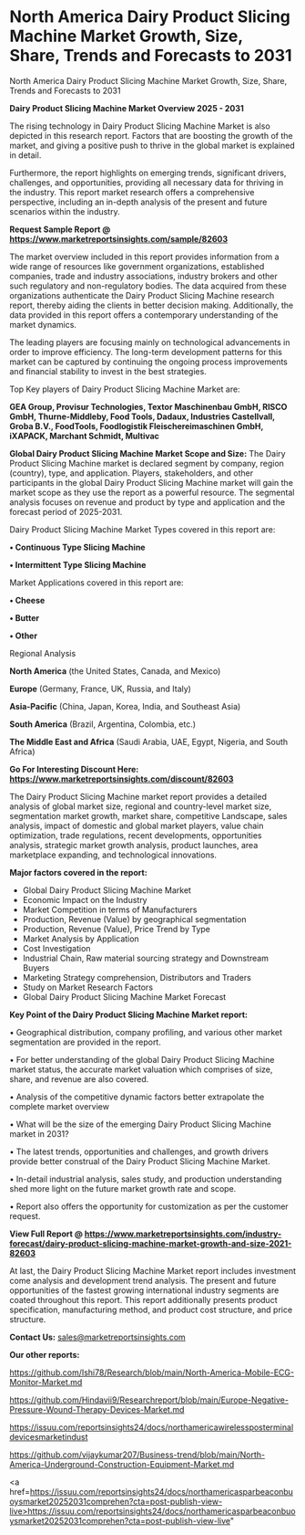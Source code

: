 # North America Dairy Product Slicing Machine Market Growth, Size, Share, Trends and Forecasts to 2031
North America Dairy Product Slicing Machine Market Growth, Size, Share, Trends and Forecasts to 2031

<Strong> Dairy Product Slicing Machine Market Overview 2025 - 2031</strong>

The rising technology in Dairy Product Slicing Machine Market is also depicted in this research report. Factors that are boosting the growth of the market, and giving a positive push to thrive in the global market is explained in detail.

Furthermore, the report highlights on emerging trends, significant drivers, challenges, and opportunities, providing all necessary data for thriving in the industry. This report market research offers a comprehensive perspective, including an in-depth analysis of the present and future scenarios within the industry.

<strong>Request Sample Report @ <a href=https://www.marketreportsinsights.com/sample/82603>https://www.marketreportsinsights.com/sample/82603</a></strong>

The market overview included in this report provides information from a wide range of resources like government organizations, established companies, trade and industry associations, industry brokers and other such regulatory and non-regulatory bodies. The data acquired from these organizations authenticate the Dairy Product Slicing Machine research report, thereby aiding the clients in better decision making. Additionally, the data provided in this report offers a contemporary understanding of the market dynamics.

The leading players are focusing mainly on technological advancements in order to improve efficiency. The long-term development patterns for this market can be captured by continuing the ongoing process improvements and financial stability to invest in the best strategies.

Top Key players of Dairy Product Slicing Machine Market are:

<strong>GEA Group, Provisur Technologies, Textor Maschinenbau GmbH, RISCO GmbH, Thurne-Middleby, Food Tools, Dadaux, Industries Castellvall, Groba B.V., FoodTools, Foodlogistik Fleischereimaschinen GmbH, iXAPACK, Marchant Schmidt, Multivac</strong>

<strong><b>Global Dairy Product Slicing Machine Market Scope and Size:</b></strong>
The Dairy Product Slicing Machine market is declared segment by company, region (country), type, and application. Players, stakeholders, and other participants in the global Dairy Product Slicing Machine market will gain the market scope as they use the report as a powerful resource. The segmental analysis focuses on revenue and product by type and application and the forecast period of 2025-2031.

Dairy Product Slicing Machine Market Types covered in this report are:

<strong>• Continuous Type Slicing Machine

• Intermittent Type Slicing Machine</strong>

Market Applications covered in this report are:

<strong>• Cheese

• Butter

• Other</strong> 

Regional Analysis

<strong>North America</strong> (the United States, Canada, and Mexico)

<strong>Europe</strong> (Germany, France, UK, Russia, and Italy)

<strong>Asia-Pacific</strong> (China, Japan, Korea, India, and Southeast Asia)

<strong>South America</strong> (Brazil, Argentina, Colombia, etc.)

<strong>The Middle East and Africa</strong> (Saudi Arabia, UAE, Egypt, Nigeria, and South Africa)

<strong>Go For Interesting Discount Here: <a href=https://www.marketreportsinsights.com/discount/82603>https://www.marketreportsinsights.com/discount/82603</a></strong>

The Dairy Product Slicing Machine market report provides a detailed analysis of global market size, regional and country-level market size, segmentation market growth, market share, competitive Landscape, sales analysis, impact of domestic and global market players, value chain optimization, trade regulations, recent developments, opportunities analysis, strategic market growth analysis, product launches, area marketplace expanding, and technological innovations.

<strong><b>Major factors covered in the report:</b></strong>
<ul>
  <li>Global Dairy Product Slicing Machine Market </li>
  <li>Economic Impact on the Industry</li>
  <li>Market Competition in terms of Manufacturers</li>
  <li>Production, Revenue (Value) by geographical segmentation</li>
  <li>Production, Revenue (Value), Price Trend by Type</li>
  <li>Market Analysis by Application</li>
  <li>Cost Investigation</li>
  <li>Industrial Chain, Raw material sourcing strategy and Downstream Buyers</li>
  <li>Marketing Strategy comprehension, Distributors and Traders</li>
  <li>Study on Market Research Factors</li>
  <li>Global Dairy Product Slicing Machine Market Forecast</li>
</ul>

<strong><b>Key Point of the Dairy Product Slicing Machine Market report:</b></strong>

• Geographical distribution, company profiling, and various other market segmentation are provided in the report.

• For better understanding of the global Dairy Product Slicing Machine market status, the accurate market valuation which comprises of size, share, and revenue are also covered.

• Analysis of the competitive dynamic factors better extrapolate the complete market overview

• What will be the size of the emerging Dairy Product Slicing Machine market in 2031?

• The latest trends, opportunities and challenges, and growth drivers provide better construal of the Dairy Product Slicing Machine Market.

• In-detail industrial analysis, sales study, and production understanding shed more light on the future market growth rate and scope.

• Report also offers the opportunity for customization as per the customer request.

<strong><b>View Full Report @ <a href=https://www.marketreportsinsights.com/industry-forecast/dairy-product-slicing-machine-market-growth-and-size-2021-82603>https://www.marketreportsinsights.com/industry-forecast/dairy-product-slicing-machine-market-growth-and-size-2021-82603</a></b></strong>


At last, the Dairy Product Slicing Machine Market report includes investment come analysis and development trend analysis. The present and future opportunities of the fastest growing international industry segments are coated throughout this report. This report additionally presents product specification, manufacturing method, and product cost structure, and price structure.

<strong>Contact Us:</strong>
sales@marketreportsinsights.com

<strong>Our other reports:</strong>

<a href=https://github.com/Ishi78/Research/blob/main/North-America-Mobile-ECG-Monitor-Market.md>https://github.com/Ishi78/Research/blob/main/North-America-Mobile-ECG-Monitor-Market.md</a>

<a href=https://github.com/Hindavii9/Researchreport/blob/main/Europe-Negative-Pressure-Wound-Therapy-Devices-Market.md>https://github.com/Hindavii9/Researchreport/blob/main/Europe-Negative-Pressure-Wound-Therapy-Devices-Market.md</a>

<a href=https://issuu.com/reportsinsights24/docs/northamericawirelessposterminaldevicesmarketindust>https://issuu.com/reportsinsights24/docs/northamericawirelessposterminaldevicesmarketindust</a>

<a href=https://github.com/vijaykumar207/Business-trend/blob/main/North-America-Underground-Construction-Equipment-Market.md>https://github.com/vijaykumar207/Business-trend/blob/main/North-America-Underground-Construction-Equipment-Market.md</a>

<a href=https://issuu.com/reportsinsights24/docs/northamericasparbeaconbuoysmarket20252031comprehen?cta=post-publish-view-live>https://issuu.com/reportsinsights24/docs/northamericasparbeaconbuoysmarket20252031comprehen?cta=post-publish-view-live</a>"
